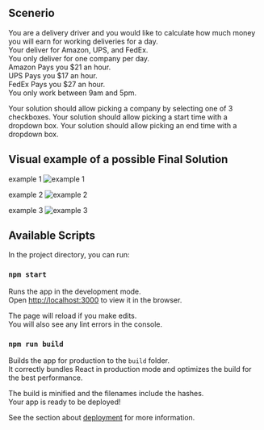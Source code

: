 ## Scenerio

You are a delivery driver and you would like to calculate how much money you will earn for working deliveries for a day.  
Your deliver for Amazon, UPS, and FedEx.  
You only deliver for one company per day.  
Amazon Pays you $21 an hour.  
UPS Pays you $17 an hour.  
FedEx Pays you $27 an hour.  
You only work between 9am and 5pm.  

Your solution should allow picking a company by selecting one of 3 checkboxes.
Your solution should allow picking a start time with a dropdown box.
Your solution should allow picking an end time with a dropdown box.

## Visual example of a possible Final Solution

example 1
![example 1](https://i.ibb.co/nj0BDYR/Capture.png)


example 2
![example 2](https://i.ibb.co/gJj6Bwq/list1.png)

example 3
![example 3](https://i.ibb.co/qFMvSbT/final-pay.png)


## Available Scripts

In the project directory, you can run:

### `npm start`

Runs the app in the development mode.<br>
Open [http://localhost:3000](http://localhost:3000) to view it in the browser.

The page will reload if you make edits.<br>
You will also see any lint errors in the console.

### `npm run build`

Builds the app for production to the `build` folder.<br>
It correctly bundles React in production mode and optimizes the build for the best performance.

The build is minified and the filenames include the hashes.<br>
Your app is ready to be deployed!

See the section about [deployment](https://facebook.github.io/create-react-app/docs/deployment) for more information.

